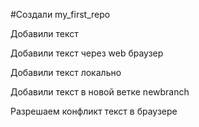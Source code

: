 ﻿#Создали my_first_repo

Добавили текст

Добавили текст через web браузер

Добавили текст локально

Добавили текст в новой ветке newbranch

Разрешаем конфликт текст в браузере
